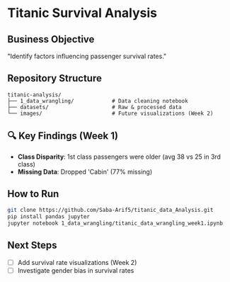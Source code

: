 # Titanic Survival Analysis

## Business Objective  
"Identify factors influencing passenger survival rates."

## Repository Structure  
```
titanic-analysis/
├── 1_data_wrangling/            # Data cleaning notebook
├── datasets/                    # Raw & processed data
└── images/                      # Future visualizations (Week 2)
```

## 🔍 Key Findings (Week 1)  
- **Class Disparity**: 1st class passengers were older (avg 38 vs 25 in 3rd class)  
- **Missing Data**: Dropped 'Cabin' (77% missing)  

## How to Run  
```bash
git clone https://github.com/Saba-Arif5/titanic_data_Analysis.git
pip install pandas jupyter
jupyter notebook 1_data_wrangling/titanic_data_wrangling_week1.ipynb
```

## Next Steps  
- [ ] Add survival rate visualizations (Week 2)  
- [ ] Investigate gender bias in survival rates  
